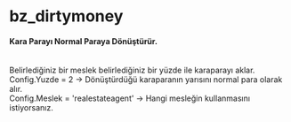 # bz_dirtymoney

<h4>Kara Parayı Normal Paraya Dönüştürür.</h4><br>
Belirlediğiniz bir meslek belirlediğiniz bir yüzde ile karaparayı aklar.<br>
Config.Yuzde = 2 -> Dönüştürdüğü karaparanın yarısını normal para olarak alır.<br>
Config.Meslek = 'realestateagent' -> Hangi mesleğin kullanmasını istiyorsanız.
